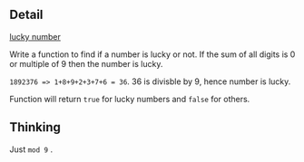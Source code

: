 ## Detail

[lucky number](https://www.codewars.com/kata/55afed09237df73343000042)

Write a function to find if a number is lucky or not. If the sum of all digits is 0 or multiple of 9 then the number is lucky.

`1892376 => 1+8+9+2+3+7+6 = 36`. 36 is divisble by 9, hence number is lucky.

Function will return `true` for lucky numbers and `false` for others.

## Thinking

Just `mod 9` .